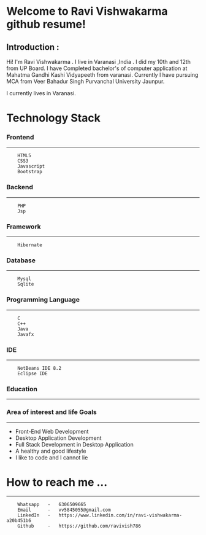 <h1>Welcome to Ravi Vishwakarma github resume!</h1>

<h2>Introduction :</h2>

Hi! I'm Ravi Vishwakarma . I live in Varanasi ,India . I did my 10th and 12th from UP Board. I have Completed bachelor's of computer application at Mahatma Gandhi Kashi Vidyapeeth from varanasi. Currently I have pursuing MCA from Veer Bahadur Singh Purvanchal University Jaunpur.

I currently lives in Varanasi.

<h1>Technology Stack</h1></hr>

<h3>Frontend</h3><hr>

        HTML5
        CSS3
        Javascript
        Bootstrap
        
<h3>Backend</h3><hr>

        PHP
        Jsp
        
<h3>Framework</h3><hr>

        Hibernate

<h3>Database</h3><hr>

        Mysql
        Sqlite

<h3>Programming Language</h3><hr>

        C
        C++
        Java
        Javafx
        
<h3>IDE</h3><hr>

        NetBeans IDE 8.2
        Eclipse IDE

<h3>Education</h3><hr>

       

<h3>Area of interest and life Goals</h3><hr>
        <ul>
                <li>Front-End Web Development</li>
                <li>Desktop Application Development</li>
                <li>Full Stack Development in Desktop Application</li>
                <li>A healthy and good lifestyle</li>
                <li>I like to code and I cannot lie</li>      
        </ul>

<h1>How to reach me ...</h1><hr>

        Whatsapp   -   6306509665  
        Email      -   vv5845055@gmail.com
        LinkedIn   -   https://www.linkedin.com/in/ravi-vishwakarma-a20b451b6
        Github     -   https://github.com/ravivish786
    


<!---
ravivish786/ravivish786 is a ✨ special ✨ repository because its `README.md` (this file) appears on your GitHub profile.
You can click the Preview link to take a look at your changes.
--->
